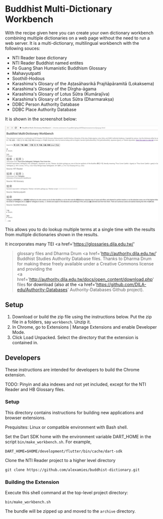 # Buddhist Multi-Dictionary Workbench

With the recipe given here you can create your own dictionary workbench 
combining multiple dictionaries on a web page without the need to run a web
server. It is a multi-dictionary, multilingual workbench with the following
souces:
 - NTI Reader base dictionary
 - NTI Reader Buddhist named entites
 - Fo Guang Shan Humanistic Buddhism Glossary
 - Mahavyutpatti
 - Soothill-Hodous
 - Karashima's Glosary of the Aṣṭasāhasrikā Prajñāpāramitā (Lokaksema)
 - Karashima's Glosary of the Dīrgha-āgama
 - Karashima's Glosary of Lotus Sūtra (Kumārajīva)
 - Karashima's Glosary of Lotus Sūtra (Dharmarakṣa)
 - DDBC Person Authority Database
 - DDBC Place Authority Database


It is shown in the screenshot below:

![](../drawings/combined-dictionaries-chrome-ext-mulit-multi-1280x800.png?raw=true)

This allows you to do lookup multiple terms at a single time with the results
from multiple dictionaries shown in the results.

It incorporates many TEI <a href='https://glossaries.dila.edu.tw/'
>glossary files</a> and Dharma Drum 
<a href='http://authority.dila.edu.tw/'
>Buddhist Studies Authority Database</a> files.
Thanks to Dharma Drum for making these freely available under a Creative
Commons license and providing the  
<a href='http://authority.dila.edu.tw/docs/open_content/download.php'
>files<a> for download (also at the
<a href='https://github.com/DILA-edu/Authority-Databases'
>Authority-Databases</a> Github project).

## Setup

1. Download or build the zip file using the instructions below. Put the zip file
in a folders, say `workbench`. Unzip it. 
2. In Chrome, go to Extensions | Manage Extensions and enable Developer Mode.
3. Click Load Unpacked. Select the directory that the extension is contained in.

## Developers

These instructions are intended for developers to build the Chrome extension.

TODO: Pinyin and aka indexes and not yet included, except for the NTI Reader
and HB Glossary files.

### Setup

This directory contains instructions for building new applications and browser
extensions.

Prequisites: Linux or compatible environment with Bash shell.

Set the Dart SDK home with the environment variable DART_HOME in the script
`bin/make_workbench.sh`. For example,

```shell
DART_HOME=$HOME/development/flutter/bin/cache/dart-sdk
```

Clone the NTI Reader project  to a higher level directory

```shell
git clone https://github.com/alexamies/buddhist-dictionary.git
```

### Building the Extension

Execute this shell command at the top-level project directory:

```shell
bin/make_workbench.sh
```

The bundle will be zipped up and moved to the `archive` directory.

